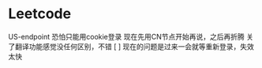 # Leetcode

US-endpoint 恐怕只能用cookie登录
现在先用CN节点开始再说，之后再折腾
    关了翻译功能感觉没任何区别，不错
[ ] 现在的问题是过来一会就等重新登录，失效太快